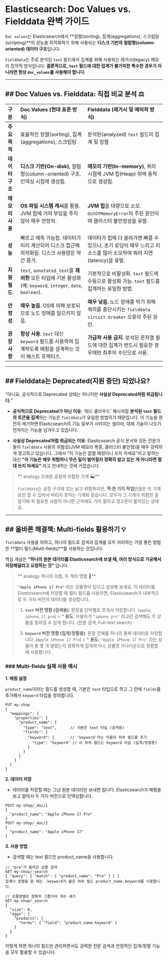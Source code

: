 # Elasticsearch: Doc Values vs. Fielddata 완벽 가이드

`Doc values`는 Elasticsearch에서 **정렬(sorting), 집계(aggregations), 스크립팅(scripting)**의 성능을 최적화하기 위해 사용되는 **디스크 기반의 컬럼형(column-oriented) 데이터 구조**입니다.

`Fielddata`는 주로 분석된 `text` 필드에서 집계를 위해 사용되는 레거시(legacy) 메모리 집약적 방식입니다. **결론적으로, `text` 필드에 대한 집계가 불가피한 특수한 경우가 아니라면 항상 `doc_values`를 사용해야 합니다.**

---

## ## Doc Values vs. Fielddata: 직접 비교 분석 ⚖️

| 구분         | Doc Values (현대 표준 방식)                                                                         | Fielddata (레거시 및 예외적 방식)                                                 |
|:-----------|:----------------------------------------------------------------------------------------------|:-------------------------------------------------------------------------|
| **주요 목적**  | 효율적인 정렬(sorting), 집계(aggregations), 스크립팅                                                      | 분석된(analyzed) `text` 필드의 집계 및 정렬                                         |
| **데이터 구조** | **디스크 기반(On-disk)**, 컬럼형(column-oriented) 구조. 인덱싱 시점에 생성됨.                                    | **메모리 기반(In-memory)**, 쿼리 시점에 JVM 힙(Heap) 위에 동적으로 생성됨.                   |
| **메모리 사용** | **OS 파일 시스템 캐시**를 활용. JVM 힙에 거의 부담을 주지 않아 매우 안정적.                                             | **JVM 힙**을 대량으로 소모. `OutOfMemoryError`의 주된 원인이며 클러스터 불안정성을 유발.           |
| **성능**     | 빠르고 예측 가능함. 데이터가 미리 계산되어 디스크 접근에 최적화됨. 디스크 사용량은 약간 증가.                                        | 데이터가 힙에 다 올라가면 빠를 수 있으나, 초기 로딩이 매우 느리고 리소스를 많이 소모하여 쿼리 지연(latency)을 유발.  |
| **지원 필드**  | `text`, `annotated_text`를 **제외한** 모든 타입에 기본 활성화 (예: `keyword`, `integer`, `date`, `boolean`). | 기본적으로 비활성화. `text` 필드에 수동으로 활성화 가능. `text` 필드를 집계하는 유일한 방법.              |
| **안정성**    | **매우 높음**. OS에 의해 보호되므로 노드 장애를 일으키지 않음.                                                       | **매우 낮음**. 노드 장애를 막기 위해 쿼리를 중단시키는 `fielddata circuit breaker` 오류의 주된 원인. |
| **권장 사항**  | **항상 사용**. `text` 대신 `keyword` 필드를 사용하여 집계하도록 매핑을 설계하는 것이 베스트 프랙티스.                           | **가급적 사용 금지**. 분석된 문자열 필드에 대한 집계가 반드시 필요한 경우에만 최후의 수단으로 사용.              |

---

## ## Fielddata는 Deprecated(지원 중단) 되었나요?

"아니요, 공식적으로 Deprecated 상태는 아니지만 **사실상 Deprecated처럼 취급됩니다.**"

* **공식적으로 Deprecated가 아닌 이유**: '워드 클라우드' 예시처럼 **분석된 `text` 필드의 토큰을 집계**하는 기능은 `fielddata`가 유일한 방법이기 때문입니다. 이 기능을 완전히 제거하면 Elasticsearch의 기능 일부가 사라지는 셈이라, 대체 기술이 나오기 전까지는 기능을 남겨두고 있습니다.

* **사실상 Deprecated처럼 취급되는 이유**: Elasticsearch 공식 문서와 모든 전문가들이 `fielddata` 사용의 위험성(JVM 메모리 폭증, 클러스터 불안정)을 매우 강력하게 경고하고 있습니다. 그래서 "이 기능은 없앨 예정이니 쓰지 마세요"라고 말하는 대신 **"이 기능은 매우 위험하니 무슨 일이 벌어질지 정확히 알고 있는 게 아니라면 절대 쓰지 마세요"** 라고 안내하는 것에 가깝습니다.

> ** analogy 오래된 공장의 위험한 기계 🏭**
>
> `fielddata`는 공장 구석에 있는 낡고 위험하지만, **딱 한 가지 작업**만큼은 이 기계로만 할 수 있어서 버리지 못하는 기계와 같습니다. 모두가 그 기계가 위험한 걸 알기에 꼭 필요한 사람이 아니면 근처에도 가지 말라고 경고문이 붙어있는 상태죠.

---

## ## 올바른 해결책: Multi-fields 활용하기 💡

`fielddata` 사용을 피하고, 하나의 필드로 검색과 집계를 모두 처리하는 가장 좋은 방법은 **멀티 필드(Multi-fields)**를 사용하는 것입니다.

핵심 개념은 **"하나의 원본 데이터를 Elasticsearch에 보낼 때, 여러 방식으로 가공해서 저장해달라고 요청하는 것"** 입니다.

> ** analogy 하나의 이름, 두 개의 명함 📇**
>
> **`"Apple iPhone 17 Pro"`** 라는 상품명이 있다고 상상해 보세요. 이 데이터를 Elasticsearch에 저장할 때 멀티 필드를 사용하면, Elasticsearch가 내부적으로 두 가지 버전의 데이터를 생성합니다.
>
> 1.  **`text` 버전 명함 (검색용)**: 문장을 단어별로 쪼개서 저장합니다. (`apple`, `iphone`, `17`, `pro`)
      >     * **용도**: 사용자가 `"iphone pro"` 라고만 검색해도 이 상품을 찾아낼 수 있게 합니다. (전문 검색, Full-text search)
>
> 2.  **`keyword` 버전 명함 (집계/정렬용)**: 문장 전체를 하나의 통짜 데이터로 저장합니다. (`Apple iPhone 17 Pro`)
      >     * **용도**: `"Apple iPhone 17 Pro"` 라는 상품이 총 몇 개 팔렸는지 정확하게 집계하거나, 상품명 가나다순으로 정렬할 때 사용합니다.


### ### Multi-fields 실제 사용 예시

**1. 매핑 설정**

`product_name`이라는 필드를 생성할 때, 기본은 `text` 타입으로 하고 그 안에 `fields`를 추가해서 `keyword` 타입을 정의합니다.

```shell
PUT my-shop
{
  "mappings": {
    "properties": {
      "product_name": {
        "type": "text",      // 기본은 text 타입 (검색용)
        "fields": {
          "keyword": {       // 'keyword'라는 이름의 하위 필드를 추가
            "type": "keyword" // 이 하위 필드는 keyword 타입 (집계/정렬용)
          }
        }
      }
    }
  }
}
```
**2. 데이터 저장**
- 데이터를 저장할 때는 그냥 원본 데이터만 보내면 됩니다. Elasticsearch가 매핑을 보고 알아서 두 가지 버전으로 인덱싱합니다.

```shell
POST my-shop/_doc/1
{
  "product_name": "Apple iPhone 17 Pro"
}
POST my-shop/_doc/2
{
  "product_name": "Apple iPhone 17"
}
```

**3. 사용 방법**
- 검색할 때는 text 필드인 product_name을 사용합니다.

```shell
// "pro"가 들어간 상품 검색
GET my-shop/_search
{ "query": { "match": { "product_name": "Pro" } } }
집계나 정렬을 할 때는 .keyword가 붙은 하위 필드 product_name.keyword를 사용합니다.
```
```shell
// 상품명별로 정확히 그룹지어 개수 세기
GET my-shop/_search
{
  "size": 0,
  "aggs": {
    "products": {
      "terms": { "field": "product_name.keyword" }
    }
  }
}
```
이렇게 하면 하나의 필드만 관리하면서도 강력한 전문 검색과 안정적인 집계/정렬 기능을 모두 활용할 수 있습니다.